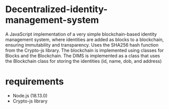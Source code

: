 # Decentralized-identity-management-system
A JavaScript implementation of a very simple blockchain-based identity management system, where identities are added as blocks to a blockchain, ensuring immutability and transparency.
Uses the SHA256 hash function from the Crypto-js library. The blockchain is implemented using classes for Blocks and the Blockchain. The DIMS is implemented as a class that uses the Blockchain class for storing the identities (id, name, dob, and address)

# requirements
- Node.js (18.13.0)
- Crypto-js library
